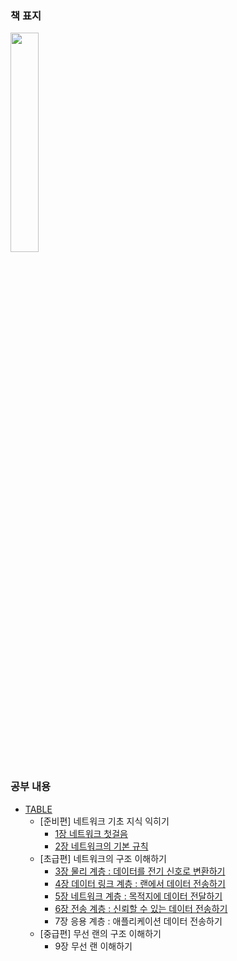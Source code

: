 ### 책 표지
<img src = "https://user-images.githubusercontent.com/48342925/148964953-0ab98b5d-469a-4b14-8d36-c2a6ff35cef6.png" width = "30%">

### 공부 내용

- [TABLE](https://alert-dance-a15.notion.site/8f5d8debe0594b50bff55b19838a665a)
  - [준비편] 네트워크 기초 지식 익히기
    - [1장 네트워크 첫걸음](https://alert-dance-a15.notion.site/5d921192f6794a30a0cbe1790962929e)
    - [2장 네트워크의 기본 규칙](https://alert-dance-a15.notion.site/d190bd063a2c43a9b59f3dee6e7c789a)
  - [초급편] 네트워크의 구조 이해하기
    - [3장 물리 계층 : 데이터를 전기 신호로 변환하기](https://alert-dance-a15.notion.site/4f4402ae62b8408eb95e56dde21175cc)
    - [4장 데이터 링크 계층 : 랜에서 데이터 전송하기](https://alert-dance-a15.notion.site/edcf301854ef431b9fa98d9fa60326de)
    - [5장 네트워크 계층 : 목적지에 데이터 전달하기](https://alert-dance-a15.notion.site/b7a34b72c99847f1ba42ca5c68c8fbf5)
    - [6장 전송 계층 : 신뢰할 수 있는 데이터 전송하기](https://alert-dance-a15.notion.site/6414e680b9034424a6201c9c396e0f5f)
    - 7장 응용 계층 : 애플리케이션 데이터 전송하기
  - [중급편] 무선 랜의 구조 이해하기
    - 9장 무선 랜 이해하기
